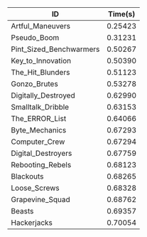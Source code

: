 |ID|Time(s)|
|-|-|
|Artful_Maneuvers|0.25423|
|Pseudo_Boom|0.31231|
|Pint_Sized_Benchwarmers|0.50267|
|Key_to_Innovation|0.50390|
|The_Hit_Blunders|0.51123|
|Gonzo_Brutes|0.53278|
|Digitally_Destroyed|0.62990|
|Smalltalk_Dribble|0.63153|
|The_ERROR_List|0.64066|
|Byte_Mechanics|0.67293|
|Computer_Crew|0.67294|
|Digital_Destroyers|0.67759|
|Rebooting_Rebels|0.68123|
|Blackouts|0.68265|
|Loose_Screws|0.68328|
|Grapevine_Squad|0.68762|
|Beasts|0.69357|
|Hackerjacks|0.70054|
